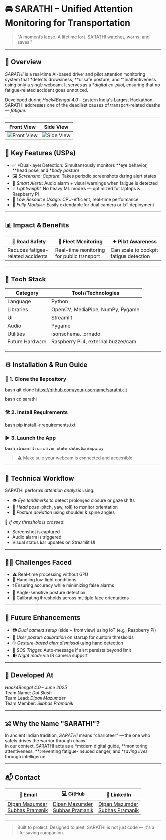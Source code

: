 # 🚘 SARATHI – Unified Attention Monitoring for Transportation

> "A moment’s lapse. A lifetime lost. SARATHI watches, warns, and saves."

---

## 📍 Overview

*SARATHI* is a real-time AI-based driver and pilot attention monitoring system that *detects drowsiness, **unsafe posture, and **inattentiveness using only a single webcam. It serves as a **digital co-pilot*, ensuring that no fatigue-related accident goes unnoticed.

Developed during *Hack4Bengal 4.0* – Eastern India's Largest Hackathon, SARATHI addresses one of the deadliest causes of transport-related deaths — *fatigue*.

---
| Front View | Side View |
|--------|---------|
| ![Front View](https://github.com/user-attachments/assets/8fb8087d-81d5-4952-8b27-e60a220ff531) | ![Side View](https://github.com/user-attachments/assets/dabc7f94-fc47-4cf0-96ac-bd456423ebba) |



## 🚀 Key Features (USPs)

- ✅ *Dual-layer Detection: Simultaneously monitors **eye behavior, **head pose, and **body posture*  
- 🖼 *Screenshot Capture*: Takes periodic screenshots during alert states  
- 📣 *Smart Alerts*: Audio alarm + visual warnings when fatigue is detected  
- 💡 *Lightweight*: No heavy ML models — optimized for laptops & Raspberry Pi  
- 🔋 *Low Resource Usage*: CPU-efficient, real-time performance  
- 🔧 *Fully Modular*: Easily extendable for dual camera or IoT deployment

---

## 📊 Impact & Benefits

| 🚗 Road Safety | 🚌 Fleet Monitoring | ✈ Pilot Awareness |
|----------------|---------------------|--------------------|
| Reduces fatigue-related accidents | Real-time monitoring for public transport | Can scale to cockpit fatigue detection |

---

## 🧠 Tech Stack

| Category | Tools/Technologies |
|---------|-------------------|
| Language | Python |
| Libraries | OpenCV, MediaPipe, NumPy, Pygame |
| UI | Streamlit |
| Audio | Pygame |
| Utilities | jsonschema, tornado |
| Future Hardware | Raspberry Pi 4, external buzzer/cam |

---

## ⚙ Installation & Run Guide

### 🔄 1. Clone the Repository

bash
git clone https://github.com/your-username/sarathi.git

bash
cd sarathi


### 🛠 2. Install Requirements

bash
pip install -r requirements.txt


### ▶ 3. Launch the App

bash
streamlit run driver_state_detection/app.py


> ⚠ Make sure your webcam is connected and accessible.

---

## 🧪 Technical Workflow

SARATHI performs *attention analysis* using:
- 👁 *Eye landmarks* to detect prolonged closure or gaze shifts
- 🧠 *Head pose* (pitch, yaw, roll) to monitor orientation
- 🧍 *Posture deviation* using shoulder & spine angles

🧠 *If any threshold is crossed*:
- Screenshot is captured
- Audio alarm is triggered
- Visual status bar updates on Streamlit UI

---

## 🧗‍♂ Challenges Faced

- ⚠ Real-time processing without GPU
- 🌙 Handling low-light conditions
- ❗ Ensuring accuracy while minimizing false alarms
- 📐 Angle-sensitive posture detection
- 🧠 Calibrating thresholds across multiple face orientations

---

## 🌱 Future Enhancements

- 📷 *Dual camera setup* (side + front view) using IoT (e.g., Raspberry Pi)
- 🧘 *User posture calibration* on startup for custom thresholds
- ✋ *Gesture-based alert dismissal* using hand detection
- 🚨 *SOS Trigger*: Auto-message if alert persists beyond limit
- 🌒 *Night mode* via IR camera support

---

## 🏁 Developed At

*Hack4Bengal 4.0 – June 2025*  
Team Name: *Dot Slash*  
Team Lead: *Dipan Mazumder*  
Team Member: *Subhas Pramanik*

---

## 🕉 Why the Name "SARATHI"?

In ancient Indian tradition, *SARATHI* means “charioteer” — the one who safely drives the warrior through chaos.  
In our context, SARATHI acts as a *modern digital guide, **monitoring attentiveness, **preventing fatigue-induced danger, and **saving lives* through intelligence.

---

## 📬 Contact

| 📧 Email | 💻 GitHub | 🔗 LinkedIn |
|----------|-----------|--------------|
| [Dipan Mazumder](mailto:dipanmazumder313@gmail.com)<br>[Subhas Pramanik ](mailto:subhaspramanik38@gmail.com) | [Dipan Mazumder](https://github.com/dipan313)<br>[Subhas Pramanik](https://github.com/subhas-pramanik-09) | [Dipan Mazumder](https://www.linkedin.com/in/dipan-mazumder-953453279/)<br>[Subhas Pramanik](https://www.linkedin.com/in/subhas-pramanik) |

---

> Built to protect. Designed to alert. SARATHI is not just code — it's a life-saving companion.